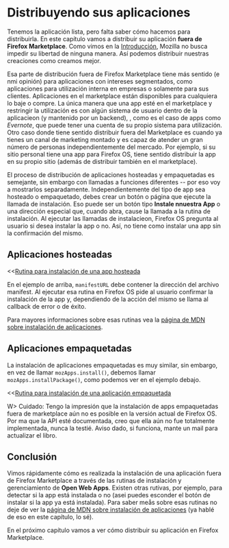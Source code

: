 # Distribuyendo sus aplicaciones

Tenemos la aplicación lista, pero falta saber cómo hacemos para distribuirla. En este capítulo vamos a distribuir su aplicación **fuera de Firefox Marketplace**. Como vimos en la [Introducción](#introduction), Mozilla no busca impedir su libertad de ninguna manera. Así podemos distribuir nuestras creaciones como creamos mejor.

Esa parte de distribución fuera de Firefox Marketplace tiene más sentido (e nmi opinión) para aplicaciones con intereses segmentados, como aplicaciones para utilización interna en empresas o solamente para sus clientes. Aplicaciones en el marketplace están disponibles para cualquiera lo baje o compre. La única manera que una app esté en el marketplace y restringir la utilización es con algún sistema de usuario dentro de la aplicacieon (y mantenido por un backend), , como es el caso de apps como *Evernote*, que puede tener una cuenta de su propio sistema para utilización. Otro caso donde tiene sentido distribuir fuera del Marketplace es cuando ya tienes un canal de marketing montado y es capaz de atender un gran número de personas independientemente del mercado. Por ejemplo, si su sitio personal tiene una app para Firefox OS, tiene sentido distribuir la app en su propio sitio (además de distribuir también en el marketplace).

El proceso de distribución de aplicaciones hosteadas y empaquetadas es semejante, sin embargo con llamadas a funciones diferentes -- por eso voy a mostrarlos separadamente. Independientemente del tipo de app sea hosteado o empaquetado, debes crear un botón o página que ejecute la llamada de instalación. Eso puede ser un botón tipo **Instale nnuestra App** o una dirección especial que, cuando abra, cause la llamada a la rutina de instalación. Al ejecutar las llamadas de instalacieon, Firefox OS pregunta al usuario si desea instalar la app o no. Así, no tiene como instalar una app sin la confirmación del mismo.

## Aplicaciones hosteadas

<<[Rutina para instalación de una app hosteada](code/distribution/hosted_apps_distribution.js)

En el ejemplo de arriba, `manifestURL` debe contener la dirección del archivo manifest. Al ejecutar esa rutina en Firefox OS pide al usuario confirmar la instalación de la app y, dependiendo de la acción del mismo se llama al callback de error o de éxito.

Para mayores informaciones sobre esas rutinas vea la [página de MDN sobre instalación de aplicaciones](https://developer.mozilla.org/es/docs/Aplicaciones/JavaScript_API).

## Aplicaciones empaquetadas

La instalación de aplicaciones empaquetadas es muy similar, sin embargo, en vez de llamar `mozApps.install()`, debemos llamar `mozApps.installPackage()`, como podemos ver en el ejemplo debajo.

<<[Rutina para instalación de una aplicación empaquetada](code/distribution/packaged_apps_distribution.js)

W> Cuidado: Tengo la impresión que la instalación de apps empaquetadas fuera de marketplace aún no es posible en la versión actual de Firefox OS. Por ma que la API esté documentada, creo que ella aún no fue totalmente implementada, nunca la testié. Aviso dado, si funciona, mante un mail para actualizar el libro.

## Conclusión

Vimos rápidamente cómo es realizada la instalación de una aplicación fuera de Firefox Marketplace a través de las rutinas de instalación y gerenciamiento de **Open Web Apps**. Existen otras rutivas, por ejemplo, para detectar si la app está instalada o no (asei puedes esconder el botón de instalar si la app ya está instalada). Para saber meås sobre esas rutinas no deje de ver la [página de MDN sobre instalación de aplicaciones](https://developer.mozilla.org/es/docs/Aplicaciones/JavaScript_API) (ya hablé de eso en este capítulo, lo sé).

En el próximo capítulo vamos a ver cómo distribuir su aplicación en Firefox Marketplace.
